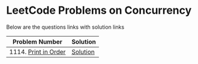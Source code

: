 # LeetCode Problems on Concurrency
Below are the questions links with solution links


|Problem Number|Solution|
|--------------|--------|
|1114. [Print in Order](https://leetcode.com/problems/print-in-order/)|[Solution]()|
